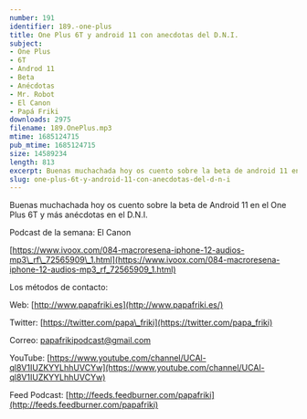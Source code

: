 ```yaml
---
number: 191
identifier: 189.-one-plus
title: One Plus 6T y android 11 con anecdotas del D.N.I.
subject:
- One Plus
- 6T
- Androd 11
- Beta
- Anécdotas
- Mr. Robot
- El Canon
- Papá Friki
downloads: 2975
filename: 189.OnePlus.mp3
mtime: 1685124715
pub_mtime: 1685124715
size: 14589234
length: 813
excerpt: Buenas muchachada hoy os cuento sobre la beta de android 11 en el one plus 6T y más anécdotas en el D.N.I.
slug: one-plus-6t-y-android-11-con-anecdotas-del-d-n-i
---
```

Buenas muchachada hoy os cuento sobre la beta de Android 11 en el One Plus 6T y más anécdotas en el D.N.I.

Podcast de la semana: El Canon

[https://www.ivoox.com/084-macroresena-iphone-12-audios-mp3\_rf\_72565909\_1.html](https://www.ivoox.com/084-macroresena-iphone-12-audios-mp3_rf_72565909_1.html)

Los métodos de contacto:

Web: [http://www.papafriki.es](http://www.papafriki.es/)

Twitter: [https://twitter.com/papa\_friki](https://twitter.com/papa_friki)

Correo: [papafrikipodcast@gmail.com](https://archive.org/details/papafrikipodast@gmail.com)

YouTube: [https://www.youtube.com/channel/UCAl-ql8V1IUZKYYLhhUVCYw](https://www.youtube.com/channel/UCAl-ql8V1IUZKYYLhhUVCYw)

Feed Podcast: [http://feeds.feedburner.com/papafriki](http://feeds.feedburner.com/papafriki)
